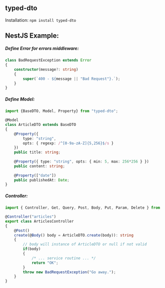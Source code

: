 ## typed-dto

Installation: `npm install typed-dto`

## NestJS Example:

##### Define Error for errors middleware:
```typescript
class BadRequestException extends Error
{
    constructor(message?: string)
    {
        super(`400 - ${message || "Bad Request"}.`);
    }
}
```

##### Define Model:
```typescript
import {BaseDTO, Model, Property} from "typed-dto";

@Model
class ArticleDTO extends BaseDTO
{
    @Property({
        type: "string",
        opts: { regexp: /^[0-9a-zA-Z]{5,256}$/s }
    })
    public title: string;
    
    @Property({ type: "string", opts: { min: 5, max: 256*256 } })
    public content: string;
    
    @Property(["date"])
    public publishedAt: Date;
}
```


##### Controller:
```typescript
import { Controller, Get, Query, Post, Body, Put, Param, Delete } from '@nestjs/common';

@Controller("articles")
export class ArticlesController
{
    @Post()
    create(@Body() body = ArticleDTO.create(body)): string
    {
        // body will instance of ArticleDTO or null if not valid
        if(body)
        {
            /* ... service routine ... */
            return "OK";
        }
        throw new BadRequestException("Go away.");
    }
}
```
